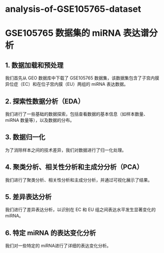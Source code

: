 # analysis-of-GSE105765-dataset
# GSE105765 数据集的 miRNA 表达谱分析

## 1. 数据加载和预处理
我们首先从 GEO 数据库中下载了 GSE105765 数据集，该数据集包含了子宫内膜异位症（EC）和在位子宫内膜（EU）两组的 miRNA 表达数据。

## 2. 探索性数据分析（EDA）
我们进行了一些基础的数据探索，包括查看数据的基本信息（如样本数量、miRNA 数量等），以及数据的分布。

## 3. 数据归一化
为了消除样本之间的技术差异，我们对数据进行了归一化处理。

## 4. 聚类分析、相关性分析和主成分分析（PCA）
我们进行了聚类分析、相关性分析和主成分分析，并通过可视化展示了结果。

## 5. 差异表达分析
我们进行了差异表达分析，以识别在 EC 和 EU 组之间表达水平发生显著变化的 miRNA。

## 6. 特定 miRNA 的表达变化分析
我们对一些特定的 miRNA进行了详细的表达变化分析。

